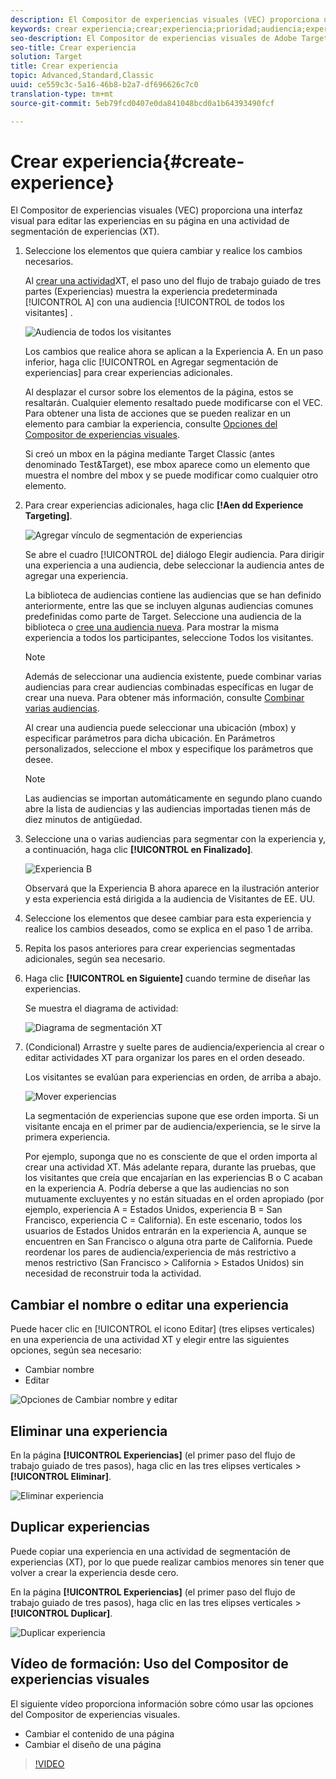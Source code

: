 ```yaml
---
description: El Compositor de experiencias visuales (VEC) proporciona una interfaz visual para editar las experiencias en su página.
keywords: crear experiencia;crear;experiencia;prioridad;audiencia;experiencia;compositor de experiencias visuales
seo-description: El Compositor de experiencias visuales de Adobe Target (VEC) proporciona una interfaz visual para editar las experiencias en su página.
seo-title: Crear experiencia
solution: Target
title: Crear experiencia
topic: Advanced,Standard,Classic
uuid: ce559c3c-5a16-46b8-b2a7-df696626c7c0
translation-type: tm+mt
source-git-commit: 5eb79fcd0407e0da841048bcd0a1b64393490fcf

---
```



# Crear experiencia{#create-experience}

El Compositor de experiencias visuales (VEC) proporciona una interfaz visual para editar las experiencias en su página en una actividad de segmentación de experiencias (XT).

1. Seleccione los elementos que quiera cambiar y realice los cambios necesarios.

   Al [crear una actividad](/help/c-activities/t-experience-target/t-xt-create/xt-create.md)XT, el paso uno del flujo de trabajo guiado de tres partes (Experiencias) muestra la experiencia predeterminada [!UICONTROL A] con una audiencia [!UICONTROL de todos los visitantes] .

   ![Audiencia de todos los visitantes](/help/c-activities/t-experience-target/t-xt-create/assets/all-visitors.png)

   Los cambios que realice ahora se aplican a la Experiencia A. En un paso inferior, haga clic [!UICONTROL en Agregar segmentación de experiencias] para crear experiencias adicionales.

   Al desplazar el cursor sobre los elementos de la página, estos se resaltarán. Cualquier elemento resaltado puede modificarse con el VEC. Para obtener una lista de acciones que se pueden realizar en un elemento para cambiar la experiencia, consulte [Opciones del Compositor de experiencias visuales](/help/c-experiences/c-visual-experience-composer/viztarget-options.md).

   Si creó un mbox en la página mediante Target Classic (antes denominado Test&amp;Target), ese mbox aparece como un elemento que muestra el nombre del mbox y se puede modificar como cualquier otro elemento.

1. Para crear experiencias adicionales, haga clic **[!Aen dd Experience Targeting]**.

   ![Agregar vínculo de segmentación de experiencias](/help/c-activities/t-experience-target/t-xt-create/assets/add-experience-targeting.png)

   Se abre el cuadro [!UICONTROL de] diálogo Elegir audiencia. Para dirigir una experiencia a una audiencia, debe seleccionar la audiencia antes de agregar una experiencia.

   La biblioteca de audiencias contiene las audiencias que se han definido anteriormente, entre las que se incluyen algunas audiencias comunes predefinidas como parte de Target. Seleccione una audiencia de la biblioteca o  [cree una audiencia nueva](../../../c-target/c-audiences/audiences.md#concept_65BE870D290E412D8BBF557EEA67C271). Para mostrar la misma experiencia a todos los participantes, seleccione Todos los visitantes.

   >[!NOTE]
   >
   >Además de seleccionar una audiencia existente, puede combinar varias audiencias para crear audiencias combinadas específicas en lugar de crear una nueva. Para obtener más información, consulte [Combinar varias audiencias](../../../c-target/combining-multiple-audiences.md#concept_A7386F1EA4394BD2AB72399C225981E5).

   Al crear una audiencia puede seleccionar una ubicación (mbox) y especificar parámetros para dicha ubicación. En Parámetros personalizados, seleccione el mbox y especifique los parámetros que desee.

   >[!NOTE]
   >
   >Las audiencias se importan automáticamente en segundo plano cuando abre la lista de audiencias y las audiencias importadas tienen más de diez minutos de antigüedad.

1. Seleccione una o varias audiencias para segmentar con la experiencia y, a continuación, haga clic **[!UICONTROL en Finalizado]**.

   ![Experiencia B](/help/c-activities/t-experience-target/t-xt-create/assets/experience-b.png)

   Observará que la Experiencia B ahora aparece en la ilustración anterior y esta experiencia está dirigida a la audiencia de Visitantes de EE. UU.

1. Seleccione los elementos que desee cambiar para esta experiencia y realice los cambios deseados, como se explica en el paso 1 de arriba.

1. Repita los pasos anteriores para crear experiencias segmentadas adicionales, según sea necesario.

1. Haga clic **[!UICONTROL en Siguiente]** cuando termine de diseñar las experiencias.

   Se muestra el diagrama de actividad:

   ![Diagrama de segmentación XT](/help/c-activities/t-experience-target/t-xt-create/assets/xt_diagram-new.png)

1. (Condicional) Arrastre y suelte pares de audiencia/experiencia al crear o editar actividades XT para organizar los pares en el orden deseado.

   Los visitantes se evalúan para experiencias en orden, de arriba a abajo.

   ![Mover experiencias](/help/c-activities/t-experience-target/t-xt-create/assets/move_experiences-new.png)

   La segmentación de experiencias supone que ese orden importa. Si un visitante encaja en el primer par de audiencia/experiencia, se le sirve la primera experiencia.

   Por ejemplo, suponga que no es consciente de que el orden importa al crear una actividad XT. Más adelante repara, durante las pruebas, que los visitantes que creía que encajarían en las experiencias B o C acaban en la experiencia A. Podría deberse a que las audiencias no son mutuamente excluyentes y no están situadas en el orden apropiado (por ejemplo, experiencia A = Estados Unidos, experiencia B = San Francisco, experiencia C = California). En este escenario, todos los usuarios de Estados Unidos entrarán en la experiencia A, aunque se encuentren en San Francisco o alguna otra parte de California. Puede reordenar los pares de audiencia/experiencia de más restrictivo a menos restrictivo (San Francisco &gt; California &gt; Estados Unidos) sin necesidad de reconstruir toda la actividad.

## Cambiar el nombre o editar una experiencia

Puede hacer clic en [!UICONTROL el icono Editar] (tres elipses verticales) en una experiencia de una actividad XT y elegir entre las siguientes opciones, según sea necesario:

* Cambiar nombre
* Editar

![Opciones de Cambiar nombre y editar](/help/c-activities/t-experience-target/t-xt-create/assets/experience_edit-new.png)

## Eliminar una experiencia

En la página **[!UICONTROL Experiencias]** (el primer paso del flujo de trabajo guiado de tres pasos), haga clic en las tres elipses verticales &gt; **[!UICONTROL Eliminar]**.

![Eliminar experiencia](/help/c-activities/t-experience-target/t-xt-create/assets/delete-experience.png)

## Duplicar experiencias

Puede copiar una experiencia en una actividad de segmentación de experiencias (XT), por lo que puede realizar cambios menores sin tener que volver a crear la experiencia desde cero.

En la página **[!UICONTROL Experiencias]** (el primer paso del flujo de trabajo guiado de tres pasos), haga clic en las tres elipses verticales &gt; **[!UICONTROL Duplicar]**.

![Duplicar experiencia](/help/c-activities/t-experience-target/t-xt-create/assets/duplicate_experience-new.png)

## Vídeo de formación: Uso del Compositor de experiencias visuales

El siguiente vídeo proporciona información sobre cómo usar las opciones del Compositor de experiencias visuales.

* Cambiar el contenido de una página
* Cambiar el diseño de una página

>[!VIDEO](https://video.tv.adobe.com/v/17399?captions=spa)